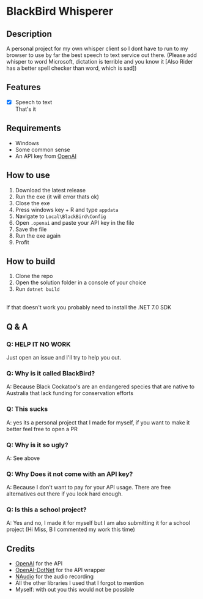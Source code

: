 ﻿# BlackBird Whisperer

## Description
A personal project for my own whisper client so I dont have to run to my browser to use by far the best speech to text service out there.
(Please add whisper to word Microsoft, dictation is terrible and you know it [Also Rider has a better spell checker than word, which is sad])

## Features
- [x] Speech to text
<br> That's it

## Requirements
- Windows
- Some common sense
- An API key from [OpenAI](https://beta.openai.com/)

## How to use
1. Download the latest release
2. Run the exe (it will error thats ok)
3. Close the exe
4. Press windows key + R and type `appdata`
5. Navigate to `Local\BlackBird\Config`
6. Open `.openai` and paste your API key in the file
7. Save the file
8. Run the exe again
9. Profit

## How to build
1. Clone the repo
2. Open the solution folder in a console of your choice
3. Run `dotnet build`
<br>
If that doesn't work you probably need to install the .NET 7.0 SDK

## Q & A

### Q: HELP IT NO WORK

Just open an issue and I'll try to help you out.

### Q: Why is it called BlackBird?

A: Because Black Cockatoo's are an endangered species that are native to Australia that lack funding for conservation efforts

### Q: This sucks

A: yes its a personal project that I made for myself, if you want to make it better feel free to open a PR

### Q: Why is it so ugly?

A: See above

### Q: Why Does it not come with an API key?

A: Because I don't want to pay for your API usage. There are free alternatives out there if you look hard enough.

### Q: Is this a school project?

A: Yes and no, I made it for myself but I am also submitting it for a school project (Hi Miss, B I commented my work this time)


## Credits
- [OpenAI](https://beta.openai.com/) for the API
- [OpenAI-DotNet](https://github.com/RageAgainstThePixel/OpenAI-DotNet) for the API wrapper
- [NAudio](https://github.com/naudio/NAudio) for the audio recording
- All the other libraries I used that I forgot to mention
- Myself: with out you this would not be possible
